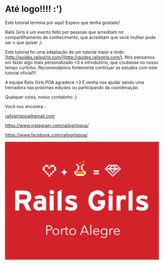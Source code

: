 # Até logo!!!! :')

Este tutorial termina por aqui! Espero que tenha gostado!

Rails Girls é um evento feito por pessoas que acreditam no compartilhamento de conhecimento, que acreditam que você mulher pode ser o que quiser ;)


Este tutorial foi uma adaptação de um tutorial maior e lindo: [http://guides.railsgirls.com/](http://guides.railsgirls.com/). Nós pensamos em fazer algo mais personalizado <3 e introdutório, que coubesse no nosso tempo curtinho. Recomendamos fortemente continuar os estudos com este tutorial oficial!!!


A equipe Rails Girls POA agradece <3
E venha nos ajudar sendo uma treinadora nas próximas edições ou participando da coordenação.

Qualquer coisa, nosso contatinho ;)

Você nos encontra :

railsgirlspoa@gmail.com

https://www.instagram.com/railsgirlspoa/

https://www.facebook.com/railsgirlspoa/

![Rails Girls Poa](../images/rails_girls.png)
